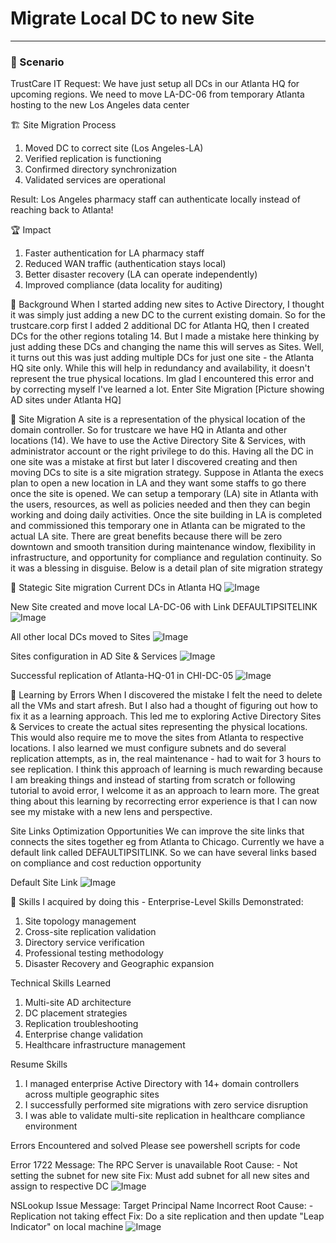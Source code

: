 # Migrate Local DC to new Site

---
### 🏢 Scenario 
TrustCare IT Request: We have just setup all DCs in our Atlanta HQ for upcoming regions. We need to move LA-DC-06 from temporary 
Atlanta hosting to the new Los Angeles data center

🏗️ Site Migration Process
1. Moved DC to correct site (Los Angeles-LA)
2. Verified replication is functioning
3. Confirmed directory synchronization
4. Validated services are operational

Result: Los Angeles pharmacy staff can authenticate locally instead of reaching back to Atlanta!

🏆 Impact 
1. Faster authentication for LA pharmacy staff
2. Reduced WAN traffic (authentication stays local)
3. Better disaster recovery (LA can operate independently)
4. Improved compliance (data locality for auditing)

📁 Background 
When I started adding new sites to Active Directory, I thought it was simply just adding a new DC to the current existing domain. So for the trustcare.corp first I added 2 additional DC for Atlanta HQ, then I created DCs for the other regions totaling 14. But I made a mistake here thinking by just adding these DCs and changing the name this will serves as Sites. Well, it turns out this was just adding multiple DCs for just one site - the Atlanta HQ site only. While this will help in redundancy and availability, it doesn't represent the true physical locations. Im glad I encountered this error and by correcting myself I've learned a lot. Enter Site Migration 
[Picture showing AD sites under Atlanta HQ]

🚆 Site Migration 
A site is a representation of the physical location of the domain controller. So for trustcare we have HQ in Atlanta and other locations (14). We have to use the Active Directory Site & Services, with administrator account or the right privilege to do this. Having all the DC in one site was a mistake at first but later I discovered creating and then moving DCs to site is a site migration strategy. Suppose in Atlanta the execs plan to open a new location in LA and they want some staffs to go there once the site is opened. We can setup a temporary (LA) site in Atlanta with the users, resources, as well as policies needed and then they can begin working and doing daily activities. Once the site building in LA is completed and commissioned this temporary one in Atlanta can be migrated to the actual LA site. There are great benefits because there will be zero downtown and smooth transition during maintenance window, flexibility in infrastructure, and opportunity for compliance and regulation continuity. So it was a blessing in disguise. Below is a detail plan of site migration strategy 

🚧 Stategic Site migration 
Current DCs in Atlanta HQ
![Image](../screenshots/site-migration/1.png)

New Site created and move local LA-DC-06 with Link DEFAULTIPSITELINK
![Image](../screenshots/site-migration/2.png)

All other local DCs moved to Sites
![Image](../screenshots/site-migration/3.png)

Sites configuration in AD Site & Services 
![Image](../screenshots/site-migration/4.png)

Successful replication of Atlanta-HQ-01 in CHI-DC-05
![Image](../screenshots/site-migration/5.png)

🛑 Learning by Errors
When I discovered the mistake I felt the need to delete all the VMs and start afresh. But I also had a thought of figuring out how to fix it as a learning approach. This led me to exploring Active Directory Sites & Services to create the actual sites representing the physical locations. This would also require me to move the sites from Atlanta to respective locations. I also learned we must configure subnets and do several replication attempts, as in, the real maintenance - had to wait for 3 hours to see replication. I think this approach of learning is much rewarding because I am breaking things and instead of starting from scratch or following tutorial to avoid error, I welcome it as an approach to learn more. 
The great thing about this learning by recorrecting error experience is that I can now see my mistake with a new lens and perspective.

Site Links Optimization Opportunities
We can improve the site links that connects the sites together eg from Atlanta to Chicago. Currently we have a default link called DEFAULTIPSITLINK. So we can have several links based on compliance and cost reduction opportunity 

Default Site Link
![Image](../screenshots/site-migration/6.png)

🔨 Skills I acquired by doing this -
Enterprise-Level Skills Demonstrated:
1. Site topology management
2. Cross-site replication validation
3. Directory service verification
4. Professional testing methodology
5. Disaster Recovery and Geographic expansion 

Technical Skills Learned 
1. Multi-site AD architecture
2. DC placement strategies
3. Replication troubleshooting
4. Enterprise change validation
5. Healthcare infrastructure management

Resume Skills
1. I managed enterprise Active Directory with 14+ domain controllers across multiple geographic sites
2. I successfully performed site migrations with zero service disruption
3. I was able to validate multi-site replication in healthcare compliance environment

Errors Encountered and solved 
Please see powershell scripts for code

Error 1722 
Message: The RPC Server is unavailable
Root Cause: - Not setting the subnet for new site 
Fix: Must add subnet for all new sites and assign to respective DC 
![Image](../screenshots/site-migration/7.png)

NSLookup Issue 
Message: Target Principal Name Incorrect 
Root Cause: - Replication not taking effect 
Fix: Do a site replication and then update "Leap Indicator" on local machine
![Image](../screenshots/site-migration/8.png)